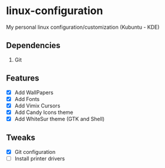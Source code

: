 # linux-configuration

My personal linux configuration/customization (Kubuntu - KDE)

## Dependencies

1. Git

## Features

- [x] Add WallPapers
- [x] Add Fonts
- [x] Add Vimix Cursors
- [x] Add Candy Icons theme
- [x] Add WhiteSur theme (GTK and Shell)

## Tweaks

- [x] Git configuration
- [ ] Install printer drivers
